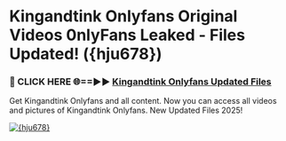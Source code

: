 # Kingandtink Onlyfans Original Videos 0nlyFans Leaked - Files Updated! ({hju678})

<h3>🔴 CLICK HERE 🌐==►► <a href="https://tinyurl.com/ms9xzufz" rel="nofollow">Kingandtink Onlyfans Updated Files</a></h3>

Get Kingandtink Onlyfans and all content. Now you can access all videos and pictures of Kingandtink Onlyfans. New Updated Files 2025!

[![{hju678}](https://i.imgur.com/PQ7UWWw.gif)](https://tinyurl.com/ms9xzufz)